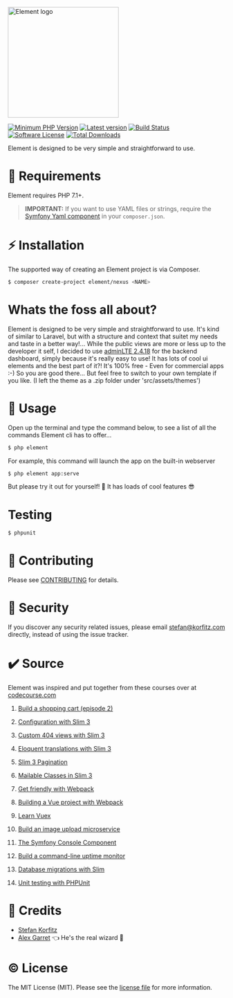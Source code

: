 <p>
    <img src="https://www.element.korfitz.com/src/assets/icons/icon_256.png" width="256" alt="Element logo">
</p>

[![Minimum PHP Version][ico-php]][link-php]
[![Latest version][ico-version]][link-packagist]
[![Build Status][ico-ci]][link-ci]
[![Software License][ico-license]][link-license]
[![Total Downloads][ico-downloads]][link-downloads]

Element is designed to be very simple and straightforward to use.

:elephant: Requirements
===
Element requires PHP 7.1+.

> **IMPORTANT:** If you want to use YAML files or strings, require the [Symfony Yaml component](https://github.com/symfony/Yaml) in your `composer.json`.

:zap: Installation
===
The supported way of creating an Element project is via Composer.

```sh
$ composer create-project element/nexus <NAME>
```

Whats the foss all about?
===
Element is designed to be very simple and straightforward to use. It's kind of similar to Laravel, but with a structure and context that suitet my needs and
taste in a better way!... While the public views are more or less up to the developer it self, I decided to use [adminLTE 2.4.18](https://adminlte.io/themes/AdminLTE/index.html) for the backend dashboard, simply because it's really easy to use! It has lots of cool ui elements
and the best part of it?! It's 100% free - Even for commercial apps :-) So you are good there... But feel free to switch to your own template if you like. (I left the theme as a .zip folder under 'src/assets/themes')

:speech_balloon: Usage
===
Open up the terminal and type the command below, to see a list of all the commands Element cli has to offer...
``` bash
$ php element
```

For example, this command will launch the app on the built-in webserver
``` bash
$ php element app:serve
```
But please try it out for yourself! :rocket: It has loads of cool features :sunglasses:

Testing
===
``` bash
$ phpunit
```


:link: Contributing
===
Please see [CONTRIBUTING](CONTRIBUTING.md) for details.


:cop: Security
===
If you discover any security related issues, please email [stefan@korfitz.com](mailto:stefan@korfitz.com?subject=[SECURITY]%20Config%20Security%20Issue) directly, instead of using the issue tracker.

:heavy_check_mark: Source
===
Element was inspired and put together from these courses over at [codecourse.com](http://codecourse.com)
1.  [Build a shopping cart (episode 2)](https://codecourse.com/watch/build-a-shopping-cart?part=168-setting-up) 
2.  [Configuration with Slim 3](https://codecourse.com/courses/configuration-with-slim-3)
3.  [Custom 404 views with Slim 3](https://codecourse.com/courses/slim-3-custom-404-views)
4.  [Eloquent translations with Slim 3](https://codecourse.com/watch/eloquent-translations-with-slim-3)
5.  [Slim 3 Pagination](https://codecourse.com/watch/slim-3-pagination)
6.  [Mailable Classes in Slim 3](https://codecourse.com/courses/mailable-classes-in-slim-3)
7.  [Get friendly with Webpack](https://codecourse.com/courses/get-friendly-with-webpack)
8.  [Building a Vue project with Webpack](https://codecourse.com/courses/building-a-vue-project-with-webpack)
9.  [Learn Vuex](https://codecourse.com/courses/learn-vuex)

10. [Build an image upload microservice](https://codecourse.com/watch/build-an-image-upload-microservice)
11. [The Symfony Console Component](https://codecourse.com/watch/symfony-console-component)
12. [Build a command-line uptime monitor](https://codecourse.com/courses/build-a-command-line-uptime-monitor)
13. [Database migrations with Slim](https://codecourse.com/watch/database-migrations-with-slim)
17. [Unit testing with PHPUnit](https://codecourse.com/watch/unit-testing-with-php-unit)


:mega: Credits
===
- [Stefan Korfitz](https://www.korfitz.com)
- [Alex Garret](https://github.com/alexgarrett) :point_left: He's the real wizard :rocket:


:copyright: License
===
The MIT License (MIT). Please see the [license file](LICENSE.md) for more information.

[ico-php]: https://img.shields.io/badge/php-%3E%3D%207.1-8892BF.svg?style=for-the-badge
[ico-version]: https://img.shields.io/packagist/v/element/app.svg?style=for-the-badge
[ico-ci]: https://img.shields.io/gitlab/pipeline/skf83/app/develop?style=for-the-badge
[ico-license]: https://img.shields.io/badge/license-MIT-brightgreen.svg?style=for-the-badge
[ico-downloads]: https://img.shields.io/packagist/dt/element/app.svg?style=for-the-badge

[link-php]: https://php.net/
[link-packagist]: https://packagist.org/packages/element/app
[link-ci]: https://gitlab.com/skf83/app/commits/develop
[link-license]: https://opensource.org/licenses/MIT
[link-downloads]: https://packagist.org/packages/element/app
